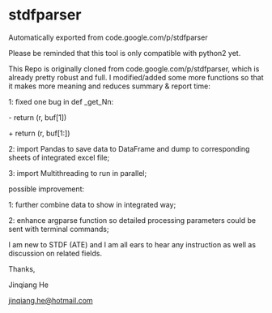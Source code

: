 # stdfparser
Automatically exported from code.google.com/p/stdfparser

Please be reminded that this tool is only compatible with python2 yet.

This Repo is originally cloned from code.google.com/p/stdfparser, which is already pretty robust and full.
I modified/added some more functions so that it makes more meaning and reduces summary & report time:

1: fixed one bug in def _get_Nn:

\-    return (r, buf[1])

\+    return (r, buf[1:])

2: import Pandas to save data to DataFrame and dump to corresponding sheets of integrated excel file;

3: import Multithreading to run in parallel;

possible improvement:

1: further combine data to show in integrated way;

2: enhance argparse function so detailed processing parameters could be sent with terminal commands;


I am new to STDF (ATE) and I am all ears to hear any instruction as well as  discussion on related fields.

Thanks,

Jinqiang He

jinqiang.he@hotmail.com
